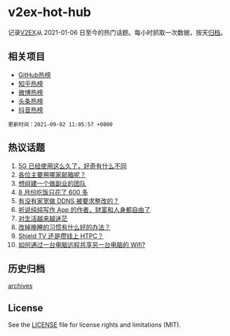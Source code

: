 # v2ex-hot-hub

 记录[V2EX](https://www.v2ex.com/)从 2021-01-06 日至今的热门话题。每小时抓取一次数据，按天[归档](archives)。
 
 ## 相关项目

- [GitHub热榜](https://github.com/lonnyzhang423/github-hot-hub)
- [知乎热榜](https://github.com/lonnyzhang423/zhihu-hot-hub)
- [微博热榜](https://github.com/lonnyzhang423/weibo-hot-hub)
- [头条热榜](https://github.com/lonnyzhang423/toutiao-hot-hub)
- [抖音热榜](https://github.com/lonnyzhang423/douyin-hot-hub)


 `更新时间：2021-09-02 11:05:57 +0800`

## 热议话题

1. [5G 已经使用这么久了，好奇有什么不同](https://www.v2ex.com/t/799240)
1. [各位主要用哪家邮箱呢？](https://www.v2ex.com/t/799255)
1. [想组建一个做副业的团队](https://www.v2ex.com/t/799366)
1. [8 月份吃饭只花了 600 多](https://www.v2ex.com/t/799270)
1. [有没有家宽做 DDNS 被要求整改的？](https://www.v2ex.com/t/799340)
1. [听说纯纯写作 App 的作者，财富和人身都自由了](https://www.v2ex.com/t/799356)
1. [对生活越来越迷茫](https://www.v2ex.com/t/799245)
1. [改掉晚睡的习惯有什么好的办法？](https://www.v2ex.com/t/799370)
1. [Shield TV 还是攒钱上 HTPC？](https://www.v2ex.com/t/799280)
1. [如何通过一台电脑远程共享另一台电脑的 Wifi?](https://www.v2ex.com/t/799242)

## 历史归档

[archives](archives)

## License

See the [LICENSE](LICENSE) file for license rights and limitations (MIT).
